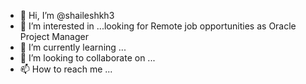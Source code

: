 - 👋 Hi, I’m @shaileshkh3
- 👀 I’m interested in ...looking for Remote job opportunities as Oracle Project Manager
- 🌱 I’m currently learning ...
- 💞️ I’m looking to collaborate on ...
- 📫 How to reach me ...

<!---
shaileshkh3/shaileshkh3 is a ✨ special ✨ repository because its `README.md` (this file) appears on your GitHub profile.
You can click the Preview link to take a look at your changes.
--->
